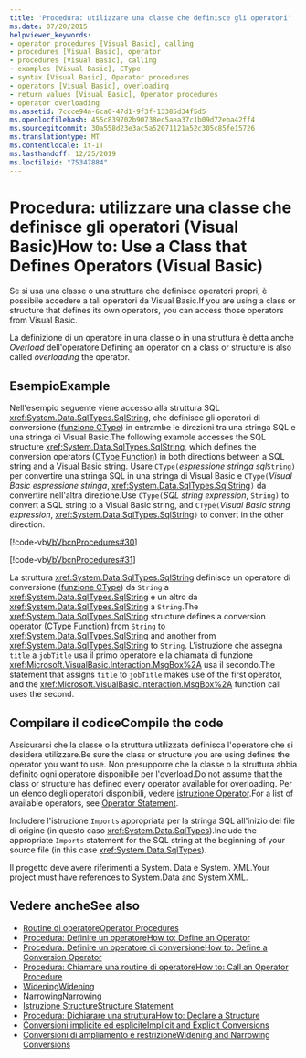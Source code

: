 ```yaml
---
title: 'Procedura: utilizzare una classe che definisce gli operatori'
ms.date: 07/20/2015
helpviewer_keywords:
- operator procedures [Visual Basic], calling
- procedures [Visual Basic], operator
- procedures [Visual Basic], calling
- examples [Visual Basic], CType
- syntax [Visual Basic], Operator procedures
- operators [Visual Basic], overloading
- return values [Visual Basic], Operator procedures
- operator overloading
ms.assetid: 7ccce94a-6ca0-47d1-9f3f-13385d34f5d5
ms.openlocfilehash: 455c839702b90738ec5aea37c1b09d72eba42ff4
ms.sourcegitcommit: 30a558d23e3ac5a52071121a52c305c85fe15726
ms.translationtype: MT
ms.contentlocale: it-IT
ms.lasthandoff: 12/25/2019
ms.locfileid: "75347884"
---
```

# <a name="how-to-use-a-class-that-defines-operators-visual-basic"></a><span data-ttu-id="e8d55-102">Procedura: utilizzare una classe che definisce gli operatori (Visual Basic)</span><span class="sxs-lookup"><span data-stu-id="e8d55-102">How to: Use a Class that Defines Operators (Visual Basic)</span></span>
<span data-ttu-id="e8d55-103">Se si usa una classe o una struttura che definisce operatori propri, è possibile accedere a tali operatori da Visual Basic.</span><span class="sxs-lookup"><span data-stu-id="e8d55-103">If you are using a class or structure that defines its own operators, you can access those operators from Visual Basic.</span></span>  
  
 <span data-ttu-id="e8d55-104">La definizione di un operatore in una classe o in una struttura è detta anche *Overload* dell'operatore.</span><span class="sxs-lookup"><span data-stu-id="e8d55-104">Defining an operator on a class or structure is also called *overloading* the operator.</span></span>  
  
## <a name="example"></a><span data-ttu-id="e8d55-105">Esempio</span><span class="sxs-lookup"><span data-stu-id="e8d55-105">Example</span></span>  
 <span data-ttu-id="e8d55-106">Nell'esempio seguente viene accesso alla struttura SQL <xref:System.Data.SqlTypes.SqlString>, che definisce gli operatori di conversione ([funzione CType](../../../../visual-basic/language-reference/functions/ctype-function.md)) in entrambe le direzioni tra una stringa SQL e una stringa di Visual Basic.</span><span class="sxs-lookup"><span data-stu-id="e8d55-106">The following example accesses the SQL structure <xref:System.Data.SqlTypes.SqlString>, which defines the conversion operators ([CType Function](../../../../visual-basic/language-reference/functions/ctype-function.md)) in both directions between a SQL string and a Visual Basic string.</span></span> <span data-ttu-id="e8d55-107">Usare `CType(`*espressione stringa sql*`String)` per convertire una stringa SQL in una stringa di Visual Basic e `CType(`*Visual Basic espressione stringa*, <xref:System.Data.SqlTypes.SqlString>`)` da convertire nell'altra direzione.</span><span class="sxs-lookup"><span data-stu-id="e8d55-107">Use `CType(`*SQL string expression*, `String)` to convert a SQL string to a Visual Basic string, and `CType(`*Visual Basic string expression*, <xref:System.Data.SqlTypes.SqlString>`)` to convert in the other direction.</span></span>  
  
 [!code-vb[VbVbcnProcedures#30](~/samples/snippets/visualbasic/VS_Snippets_VBCSharp/VbVbcnProcedures/VB/Class1.vb#30)]  
  
 [!code-vb[VbVbcnProcedures#31](~/samples/snippets/visualbasic/VS_Snippets_VBCSharp/VbVbcnProcedures/VB/Class1.vb#31)]  
  
 <span data-ttu-id="e8d55-108">La struttura <xref:System.Data.SqlTypes.SqlString> definisce un operatore di conversione ([funzione CType](../../../../visual-basic/language-reference/functions/ctype-function.md)) da `String` a <xref:System.Data.SqlTypes.SqlString> e un altro da <xref:System.Data.SqlTypes.SqlString> a `String`.</span><span class="sxs-lookup"><span data-stu-id="e8d55-108">The <xref:System.Data.SqlTypes.SqlString> structure defines a conversion operator ([CType Function](../../../../visual-basic/language-reference/functions/ctype-function.md)) from `String` to <xref:System.Data.SqlTypes.SqlString> and another from <xref:System.Data.SqlTypes.SqlString> to `String`.</span></span> <span data-ttu-id="e8d55-109">L'istruzione che assegna `title` a `jobTitle` usa il primo operatore e la chiamata di funzione <xref:Microsoft.VisualBasic.Interaction.MsgBox%2A> usa il secondo.</span><span class="sxs-lookup"><span data-stu-id="e8d55-109">The statement that assigns `title` to `jobTitle` makes use of the first operator, and the <xref:Microsoft.VisualBasic.Interaction.MsgBox%2A> function call uses the second.</span></span>  
  
## <a name="compile-the-code"></a><span data-ttu-id="e8d55-110">Compilare il codice</span><span class="sxs-lookup"><span data-stu-id="e8d55-110">Compile the code</span></span>  
 <span data-ttu-id="e8d55-111">Assicurarsi che la classe o la struttura utilizzata definisca l'operatore che si desidera utilizzare.</span><span class="sxs-lookup"><span data-stu-id="e8d55-111">Be sure the class or structure you are using defines the operator you want to use.</span></span> <span data-ttu-id="e8d55-112">Non presupporre che la classe o la struttura abbia definito ogni operatore disponibile per l'overload.</span><span class="sxs-lookup"><span data-stu-id="e8d55-112">Do not assume that the class or structure has defined every operator available for overloading.</span></span> <span data-ttu-id="e8d55-113">Per un elenco degli operatori disponibili, vedere [istruzione Operator](../../../../visual-basic/language-reference/statements/operator-statement.md).</span><span class="sxs-lookup"><span data-stu-id="e8d55-113">For a list of available operators, see [Operator Statement](../../../../visual-basic/language-reference/statements/operator-statement.md).</span></span>  
  
 <span data-ttu-id="e8d55-114">Includere l'istruzione `Imports` appropriata per la stringa SQL all'inizio del file di origine (in questo caso <xref:System.Data.SqlTypes>).</span><span class="sxs-lookup"><span data-stu-id="e8d55-114">Include the appropriate `Imports` statement for the SQL string at the beginning of your source file (in this case <xref:System.Data.SqlTypes>).</span></span>  
  
 <span data-ttu-id="e8d55-115">Il progetto deve avere riferimenti a System. Data e System. XML.</span><span class="sxs-lookup"><span data-stu-id="e8d55-115">Your project must have references to System.Data and System.XML.</span></span>  
  
## <a name="see-also"></a><span data-ttu-id="e8d55-116">Vedere anche</span><span class="sxs-lookup"><span data-stu-id="e8d55-116">See also</span></span>

- [<span data-ttu-id="e8d55-117">Routine di operatore</span><span class="sxs-lookup"><span data-stu-id="e8d55-117">Operator Procedures</span></span>](./operator-procedures.md)
- [<span data-ttu-id="e8d55-118">Procedura: Definire un operatore</span><span class="sxs-lookup"><span data-stu-id="e8d55-118">How to: Define an Operator</span></span>](./how-to-define-an-operator.md)
- [<span data-ttu-id="e8d55-119">Procedura: Definire un operatore di conversione</span><span class="sxs-lookup"><span data-stu-id="e8d55-119">How to: Define a Conversion Operator</span></span>](./how-to-define-a-conversion-operator.md)
- [<span data-ttu-id="e8d55-120">Procedura: Chiamare una routine di operatore</span><span class="sxs-lookup"><span data-stu-id="e8d55-120">How to: Call an Operator Procedure</span></span>](./how-to-call-an-operator-procedure.md)
- [<span data-ttu-id="e8d55-121">Widening</span><span class="sxs-lookup"><span data-stu-id="e8d55-121">Widening</span></span>](../../../../visual-basic/language-reference/modifiers/widening.md)
- [<span data-ttu-id="e8d55-122">Narrowing</span><span class="sxs-lookup"><span data-stu-id="e8d55-122">Narrowing</span></span>](../../../../visual-basic/language-reference/modifiers/narrowing.md)
- [<span data-ttu-id="e8d55-123">Istruzione Structure</span><span class="sxs-lookup"><span data-stu-id="e8d55-123">Structure Statement</span></span>](../../../../visual-basic/language-reference/statements/structure-statement.md)
- [<span data-ttu-id="e8d55-124">Procedura: Dichiarare una struttura</span><span class="sxs-lookup"><span data-stu-id="e8d55-124">How to: Declare a Structure</span></span>](../../../../visual-basic/programming-guide/language-features/data-types/how-to-declare-a-structure.md)
- [<span data-ttu-id="e8d55-125">Conversioni implicite ed esplicite</span><span class="sxs-lookup"><span data-stu-id="e8d55-125">Implicit and Explicit Conversions</span></span>](../../../../visual-basic/programming-guide/language-features/data-types/implicit-and-explicit-conversions.md)
- [<span data-ttu-id="e8d55-126">Conversioni di ampliamento e restrizione</span><span class="sxs-lookup"><span data-stu-id="e8d55-126">Widening and Narrowing Conversions</span></span>](../../../../visual-basic/programming-guide/language-features/data-types/widening-and-narrowing-conversions.md)
